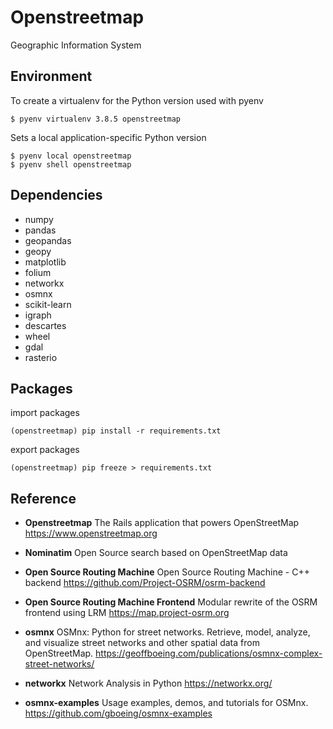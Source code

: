 # Openstreetmap

Geographic Information System

## Environment

To create a virtualenv for the Python version used with pyenv

```shell
$ pyenv virtualenv 3.8.5 openstreetmap
```

Sets a local application-specific Python version

```shell
$ pyenv local openstreetmap
$ pyenv shell openstreetmap
```

## Dependencies

- numpy
- pandas
- geopandas
- geopy
- matplotlib
- folium
- networkx
- osmnx
- scikit-learn
- igraph
- descartes
- wheel
- gdal
- rasterio

## Packages

import packages

```shell
(openstreetmap) pip install -r requirements.txt
```

export packages

```shell
(openstreetmap) pip freeze > requirements.txt
```

## Reference

- **Openstreetmap**
The Rails application that powers OpenStreetMap
<https://www.openstreetmap.org>

- **Nominatim**
Open Source search based on OpenStreetMap data

- **Open Source Routing Machine**
Open Source Routing Machine - C++ backend
<https://github.com/Project-OSRM/osrm-backend>

- **Open Source Routing Machine Frontend**
Modular rewrite of the OSRM frontend using LRM
<https://map.project-osrm.org>

- **osmnx**
OSMnx: Python for street networks. Retrieve, model, analyze, and visualize street networks and other spatial data from OpenStreetMap.
<https://geoffboeing.com/publications/osmnx-complex-street-networks/>

- **networkx**
Network Analysis in Python
<https://networkx.org/>

- **osmnx-examples**
Usage examples, demos, and tutorials for OSMnx.
<https://github.com/gboeing/osmnx-examples>

